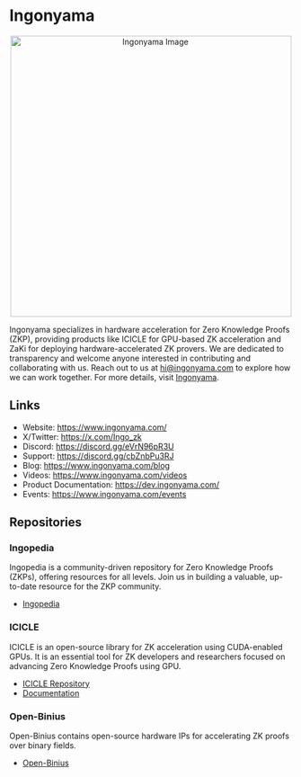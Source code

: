 # Ingonyama

<p align="center">
  <img src="https://github.com/ingonyama-zk/.github/assets/122266060/68e5dbca-0ada-4019-9e7b-239e8e80db12" alt="Ingonyama Image" width="500"/>
</p>

Ingonyama specializes in hardware acceleration for Zero Knowledge Proofs (ZKP), providing products like ICICLE for GPU-based ZK acceleration and ZaKi for deploying hardware-accelerated ZK provers.
We are dedicated to transparency and welcome anyone interested in contributing and collaborating with us. Reach out to us at hi@ingonyama.com to explore how we can work together.
For more details, visit [Ingonyama](https://www.ingonyama.com/).


## Links
- Website: https://www.ingonyama.com/
- X/Twitter: https://x.com/Ingo_zk
- Discord: https://discord.gg/eVrN96pR3U
- Support: https://discord.gg/cbZnbPu3RJ
- Blog: https://www.ingonyama.com/blog
- Videos: https://www.ingonyama.com/videos
- Product Documentation: https://dev.ingonyama.com/
- Events: https://www.ingonyama.com/events

## Repositories

### Ingopedia
Ingopedia is a community-driven repository for Zero Knowledge Proofs (ZKPs), offering resources for all levels. Join us in building a valuable, up-to-date resource for the ZKP community.

- [Ingopedia](https://www.ingonyama.com/ingopedia/communityguide)

### ICICLE
ICICLE is an open-source library for ZK acceleration using CUDA-enabled GPUs. It is an essential tool for ZK developers and researchers focused on advancing Zero Knowledge Proofs using GPU.

- [ICICLE Repository](https://github.com/ingonyama-zk/icicle)
- [Documentation](https://dev.ingonyama.com/icicle/overview)

### Open-Binius
Open-Binius contains open-source hardware IPs for accelerating ZK proofs over binary fields. 

- [Open-Binius](https://github.com/ingonyama-zk/open-binius)
